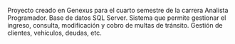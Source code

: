 Proyecto creado en Genexus para el cuarto semestre de la carrera Analista Programador.
Base de datos SQL Server.
Sistema que permite gestionar el ingreso, consulta, modificación y cobro de multas de tránsito.
Gestión de clientes, vehículos, deudas, etc.
